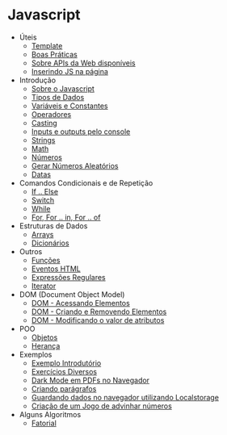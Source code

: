 # Javascript

-  Úteis
    -  [Template](template.md)
    -  [Boas Práticas](boas-praticas.md)
    -  [Sobre APIs da Web disponíveis](apis-web.md)
    -  [Inserindo JS na página](inserindo.md)
-  Introdução
    -  [Sobre o Javascript](about.md)
    -  [Tipos de Dados](tipos.md)
    -  [Variáveis e Constantes](variaveis-constantes.md)
    -  [Operadores](operadores.md)
    -  [Casting](casting.md)
    -  [Inputs e outputs pelo console](output.md)
    -  [Strings](strings.md)
    -  [Math](math.md)
    -  [Números](numeros.md)
    -  [Gerar Números Aleatórios](aleatorios.md)
    -  [Datas](datas.md)
-  Comandos Condicionais e de Repetição
    -  [If .. Else](if.md)
    -  [Switch](switch.md)
    -  [While](while.md)
    -  [For, For .. in, For .. of](for.md)
-  Estruturas de Dados
    -  [Arrays](arrays.md)
    -  [Dicionários](dicionarios.md)
-  Outros
    -  [Funções](funcoes.md)
    -  [Eventos HTML](eventos.md)
    -  [Expressões Regulares](expressoes-regulares.md)
    -  [Iterator](iterator.md)
-  DOM (Document Object Model)
    -  [DOM - Acessando Elementos](dom-acessar-elementos.md)
    -  [DOM - Criando e Removendo Elementos](dom-criacao.md)
    -  [DOM - Modificando o valor de atributos](dom-atributos.md)
-  POO
    -  [Objetos](objetos.md)
    -  [Herança](heranca.md)
-  Exemplos
    -  [Exemplo Introdutório](ex-introducao.md)
    -  [Exercícios Diversos](exercicios-diversos.md)
    -  [Dark Mode em PDFs no Navegador](dark-mode.md)
    -  [Criando parágrafos](ex-cria-paragrafo.md)
    -  [Guardando dados no navegador utilizando Localstorage](ex-localstorage.md)
    -  [Criação de um Jogo de advinhar números](ex-random-numbers.md)
- Alguns Algoritmos
    -  [Fatorial](fatorial.md)